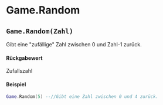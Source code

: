 # Game.Random

## `Game.Random(Zahl)`

Gibt eine "zufällige" Zahl zwischen 0 und Zahl-1 zurück.

#### Rückgabewert

Zufallszahl

#### Beispiel

```lua
Game.Random(5) --//Gibt eine Zahl zwischen 0 und 4 zurück.
```
